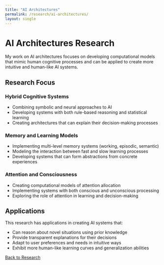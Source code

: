 ```yaml
---
title: "AI Architectures"
permalink: /research/ai-architectures/
layout: single
---
```


# AI Architectures Research

My work on AI architectures focuses on developing computational models that mimic human cognitive processes and can be applied to create more intuitive and human-like AI systems.

## Research Focus

### Hybrid Cognitive Systems
- Combining symbolic and neural approaches to AI
- Developing systems with both rule-based reasoning and statistical learning
- Creating architectures that can explain their decision-making processes

### Memory and Learning Models
- Implementing multi-level memory systems (working, episodic, semantic)
- Modeling the interaction between fast and slow learning processes
- Developing systems that can form abstractions from concrete experiences

### Attention and Consciousness
- Creating computational models of attention allocation
- Implementing systems with both conscious and unconscious processing
- Exploring the role of attention in learning and decision-making

## Applications
This research has applications in creating AI systems that:
- Can reason about novel situations using prior knowledge
- Provide transparent explanations for their decisions
- Adapt to user preferences and needs in intuitive ways
- Exhibit more human-like learning curves and generalization abilities

[Back to Research](/research/)
